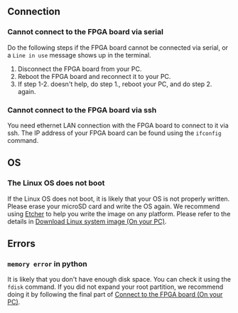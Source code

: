## Connection

### Cannot connect to the FPGA board via serial
Do the following steps if the FPGA board cannot be connected via serial, or a `Line in use` message shows up in the terminal. 
1. Disconnect the FPGA board from your PC.
2. Reboot the FPGA board and reconnect it to your PC.
3. If step 1-2. doesn't help, do step 1., reboot your PC, and do step 2. again.

### Cannot connect to the FPGA board via ssh
You need ethernet LAN connection with the FPGA board to connect to it via ssh.
The IP address of your FPGA board can be found using the `ifconfig` command.

## OS

### The Linux OS does not boot
If the Linux OS does not boot, it is likely that your OS is not properly written. 
Please erase your microSD card and write the OS again.
We recommend using [Etcher](https://www.balena.io/etcher/) to help you write the image on any platform.
Please refer to the details in [Download Linux system image (On your PC)](../install/install.html#download-linux-system-image-on-your-pc).

## Errors

### `memory error` in python
It is likely that you don't have enough disk space. 
You can check it using the `fdisk` command. 
If you did not expand your root partition, we recommend doing it by following the final part of [Connect to the FPGA board (On your PC)](../install/install.html#connect-to-the-fpga-board-on-your-pc).
